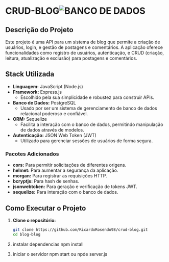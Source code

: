 # CRUD-BLOG![BANCO DE DADOS](https://github.com/user-attachments/assets/cbf4f7b8-27ea-41f6-9960-63d4f29db29d)


## Descrição do Projeto

Este projeto é uma API para um sistema de blog que permite a criação de usuários, login, e gestão de postagens e comentários. A aplicação oferece funcionalidades como registro de usuários, autenticação, e CRUD (criação, leitura, atualização e exclusão) para postagens e comentários.

## Stack Utilizada

- **Linguagem:** JavaScript (Node.js)
- **Framework:** Express.js
  - Escolhido pela sua simplicidade e robustez para construir APIs.
- **Banco de Dados:** PostgreSQL
  - Usado por ser um sistema de gerenciamento de banco de dados relacional poderoso e confiável.
- **ORM:** Sequelize
  - Facilita a interação com o banco de dados, permitindo manipulação de dados através de modelos.
- **Autenticação:** JSON Web Token (JWT)
  - Utilizado para gerenciar sessões de usuários de forma segura.

### Pacotes Adicionados

- **cors:** Para permitir solicitações de diferentes origens.
- **helmet:** Para aumentar a segurança da aplicação.
- **morgan:** Para registrar as requisições HTTP.
- **bcryptjs:** Para hash de senhas.
- **jsonwebtoken:** Para geração e verificação de tokens JWT.
- **sequelize:** Para interação com o banco de dados.



## Como Executar o Projeto

1. **Clone o repositório:**
   ```bash
   git clone https://github.com/RicardoRosendo98/crud-blog.git
   cd blog-blog


2. instalar dependencias 
npm install


3. iniciar o servidor
npm start ou npde server.js
